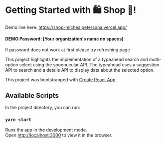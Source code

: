 # Getting Started with 🛍️ Shop 🛒!

Demo live here: https://shop-michealpetersona.vercel.app/

#### DEMO Password: [Your organization's name no spaces]
If password does not work at first please try refreshing page

This project highlights the implementation of a typeahead search and mutli-option select using the spoonucular API. The typeahead uses a suggestion API to search and a details API to display data about the selected option.

This project was bootstrapped with [Create React App](https://github.com/facebook/create-react-app).

## Available Scripts

In the project directory, you can run:

### `yarn start`

Runs the app in the development mode.\
Open [http://localhost:3000](http://localhost:3000) to view it in the browser.
